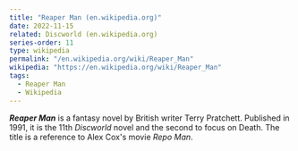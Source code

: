 ```yaml
---
title: "Reaper Man (en.wikipedia.org)"
date: 2022-11-15
related: Discworld (en.wikipedia.org)
series-order: 11
type: wikipedia
permalink: "/en.wikipedia.org/wiki/Reaper_Man"
wikipedia: "https://en.wikipedia.org/wiki/Reaper_Man"
tags:
  - Reaper Man
  - Wikipedia
---
```

***Reaper Man*** is a fantasy novel by British writer Terry Pratchett. Published in 1991, it is the 11th *Discworld* novel and the second to focus on Death. The title is a reference to Alex Cox's movie *Repo Man*.